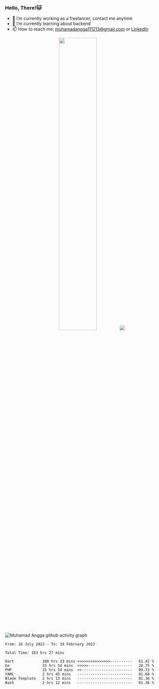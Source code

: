 
### Hello, There!🐱

- 🔭 I’m currently working as a freelancer, contact me anytime
- 🌱 I’m currently learning about backend
- 📫 How to reach me: [muhamadangga111213@gmail.com](mailto:muhamadangga111213@gmail.com) or [LinkedIn](https://www.linkedin.com/in/muhamad-angga)

<p align="center">
    <img width="49.5%" src="https://github-readme-stats.vercel.app/api?username=muhangga&count_private=true&theme=ocean_dark&show_icons=true" />
    &nbsp;
    <img src="https://github-readme-stats.vercel.app/api/top-langs/?username=muhangga&langs_count=8&layout=compact&theme=ocean_dark&show_icons=true" />
</p>

![Muhamad Angga github activity graph](https://github-readme-activity-graph.cyclic.app/graph?username=muhangga&custom_title=Angga&color=708090&theme=github-dark)


<!--START_SECTION:waka-->

```text
From: 16 July 2022 - To: 19 February 2023

Total Time: 163 hrs 27 mins

Dart             100 hrs 23 mins >>>>>>>>>>>>>>>----------   61.42 %
Go               33 hrs 54 mins  >>>>>--------------------   20.75 %
PHP              15 hrs 54 mins  >>-----------------------   09.73 %
YAML             2 hrs 45 mins   -------------------------   01.68 %
Blade Template   2 hrs 13 mins   -------------------------   01.36 %
Bash             2 hrs 12 mins   -------------------------   01.36 %
```

<!--END_SECTION:waka-->
